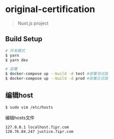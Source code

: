 # original-certification

> Nuxt.js project

## Build Setup

``` bash
# 开发模式
$ yarn
$ yarn dev

# 部署
$ docker-compose up --build -d test #部署测试版
$ docker-compose up --build -d prod #部署正式版
```
## 编辑host

``` bash
$ sudo vim /etc/hosts
```
编辑hosts文件
```
127.0.0.1 localhost.7ipr.com
120.76.84.247 justice.7ipr.com
```
